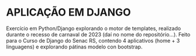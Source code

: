 # APLICAÇÃO EM DJANGO
Exercício em Python/Django explorando o motor de templates, realizado durante o recesso de carnaval de 2023 (daí no nome do repositório...).
Feito para o Curso de Django do Senac RS, contendo 4 aplicativos (home + 3 linguagens) e explorando pátinas modelo con bootstrap.

